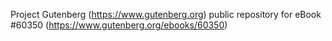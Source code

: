 Project Gutenberg (https://www.gutenberg.org) public repository for eBook #60350 (https://www.gutenberg.org/ebooks/60350)
